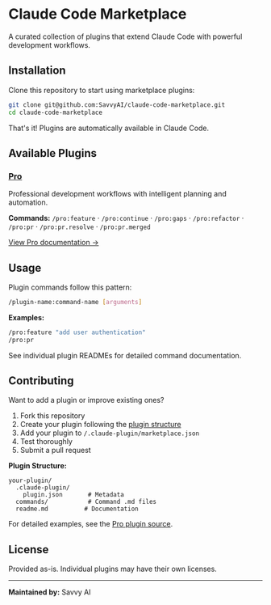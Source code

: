 # Claude Code Marketplace

A curated collection of plugins that extend Claude Code with powerful development workflows.

## Installation

Clone this repository to start using marketplace plugins:

```bash
git clone git@github.com:SavvyAI/claude-code-marketplace.git
cd claude-code-marketplace
```

That's it! Plugins are automatically available in Claude Code.

## Available Plugins

### [Pro](./pro/readme.md)
Professional development workflows with intelligent planning and automation.

**Commands:** `/pro:feature` · `/pro:continue` · `/pro:gaps` · `/pro:refactor` · `/pro:pr` · `/pro:pr.resolve` · `/pro:pr.merged`

[View Pro documentation →](./pro/readme.md)

## Usage

Plugin commands follow this pattern:

```bash
/plugin-name:command-name [arguments]
```

**Examples:**
```bash
/pro:feature "add user authentication"
/pro:pr
```

See individual plugin READMEs for detailed command documentation.

## Contributing

Want to add a plugin or improve existing ones?

1. Fork this repository
2. Create your plugin following the [plugin structure](./pro/.claude-plugin/plugin.json)
3. Add your plugin to `/.claude-plugin/marketplace.json`
4. Test thoroughly
5. Submit a pull request

**Plugin Structure:**
```
your-plugin/
  .claude-plugin/
    plugin.json       # Metadata
  commands/           # Command .md files
  readme.md          # Documentation
```

For detailed examples, see the [Pro plugin source](./pro/).

## License

Provided as-is. Individual plugins may have their own licenses.

---

**Maintained by:** Savvy AI
